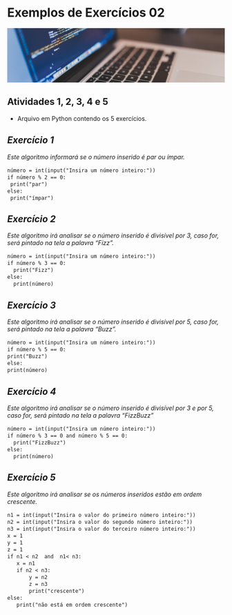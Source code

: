
# Exemplos de Exercícios 02

<img src="https://github.com/ScenioMathias/APL-2/blob/main/ALP.png?raw=true" alt="smashupy" width="700"/>

## Atividades 1, 2, 3, 4 e 5 

* Arquivo em Python contendo os 5 exercícios.

## _Exercício 1_

_Este algoritmo informará se o número inserido é par ou ímpar._ 

```shell
número = int(input("Insira um número inteiro:"))
if número % 2 == 0:
 print("par")
else:
 print("ímpar")
```
## _Exercício 2_
_Este algoritmo irá analisar se o número inserido é divisível por 3, caso for, será pintado na tela a palavra “Fizz”._ 
```shell
número = int(input("Insira um número inteiro:"))
if número % 3 == 0:
  print("Fizz")
else: 
  print(número)
  ```
  
  ## _Exercício 3_
  _Este algoritmo irá analisar se o número inserido é divisível por 5, caso for, será pintado na tela a palavra “Buzz”._ 
  ```shell
  número = int(input("Insira um número inteiro:"))
  if número % 5 == 0:
  print("Buzz")
  else: 
  print(número)
  ```
  
  ## _Exercício 4_
  _Este algoritmo irá analisar se o número inserido é divisível por 3 e por 5, caso for, será pintado na tela a palavra “FizzBuzz”_
  ```shell
  número = int(input("Insira um número inteiro:"))
if número % 3 == 0 and número % 5 == 0:
    print("FizzBuzz")
else: 
    print(número)
  
 ```
 ## _Exercício 5_
 _Este algoritmo irá analisar se os números inseridos estão em ordem crescente._
 
 ```shell
n1 = int(input("Insira o valor do primeiro número inteiro:"))
n2 = int(input("Insira o valor do segundo número inteiro:"))
n3 = int(input("Insira o valor do terceiro número inteiro:"))
x = 1
y = 1
z = 1
if n1 < n2  and  n1< n3:
	x = n1
	if n2 < n3:
		y = n2
		z = n3
		print("crescente")
else:
	print("não está em ordem crescente")
   ```
  
